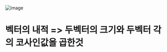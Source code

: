 ![image](https://user-images.githubusercontent.com/73323188/180342194-3d2a8771-c07d-4f9e-9bb2-7e21bdb44543.png)
# 벡터의 내적 => 두벡터의 크기와 두벡터 각의 코사인값을 곱한것
